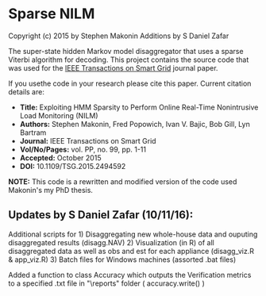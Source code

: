 # Sparse NILM

Copyright (c) 2015 by Stephen Makonin
Additions by S Daniel Zafar

The super-state hidden Markov model disaggregator that uses a sparse Viterbi algorithm for decoding. This project contains the source code that was used for the [IEEE Transactions on Smart Grid](http://makonin.com/doc/TSG_2015.pdf) journal paper.

If you usethe code in your research please cite this paper. Current citation details are:


- **Title:** Exploiting HMM Sparsity to Perform Online Real-Time Nonintrusive Load Monitoring (NILM)
- **Authors:** Stephen Makonin, Fred Popowich, Ivan V. Bajic, Bob Gill, Lyn Bartram
- **Journal:** IEEE Transactions on Smart Grid
- **Vol/No/Pages:** vol. PP, no. 99, pp. 1-11
- **Accepted:** October 2015
- **DOI:** 10.1109/TSG.2015.2494592


**NOTE:** This code is a rewritten and modified version of the code used Makonin's my PhD thesis.

## Updates by S Daniel Zafar (10/11/16):
Additional scripts for 
	1) Disaggregating new whole-house data and ouputing disaggregated results (disagg.NAV)
	2) Visualization (in R) of all disaggregated data as well as obs and est for each appliance (disagg_viz.R & app_viz.R)
	3) Batch files for Windows machines (assorted .bat files)

Added a function to class Accuracy which outputs the Verification metrics to a specified .txt file in "\reports\" folder ( accuracy.write() )